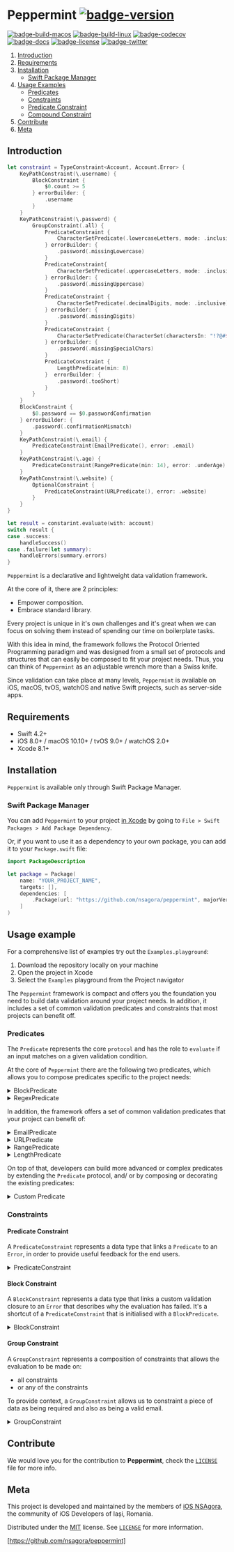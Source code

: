 # Peppermint [![badge-version]][url-peppermint]

[![badge-build-macos]][url-peppermint]
[![badge-build-linux]][url-peppermint]
[![badge-codecov]][url-codecov]
[![badge-docs]][url-peppermint-docs]
[![badge-license]][url-license]
[![badge-twitter]][url-twitter]

1. [Introduction](#introduction)
2. [Requirements](#requirements)
3. [Installation](#installation)
   - [Swift Package Manager](#swift-package-manager)
4. [Usage Examples](#usage-examples)
   - [Predicates](#predicates)
   - [Constraints](#constraints)
   - [Predicate Constraint](#predicate-constraint)
   - [Compound Constraint](#compound-constraint)
5. [Contribute](#contribute)
6. [Meta](#meta)

## Introduction

```swift
let constraint = TypeConstraint<Account, Account.Error> {
    KeyPathConstraint(\.username) {
        BlockConstraint {
            $0.count >= 5
        } errorBuilder: {
            .username
        }
    }
    KeyPathConstraint(\.password) {
        GroupConstraint(.all) {
            PredicateConstraint {
                CharacterSetPredicate(.lowercaseLetters, mode: .inclusive)
            } errorBuilder: {
                .password(.missingLowercase)
            }
            PredicateConstraint{
                CharacterSetPredicate(.uppercaseLetters, mode: .inclusive)
            } errorBuilder: {
                .password(.missingUppercase)
            }
            PredicateConstraint {
                CharacterSetPredicate(.decimalDigits, mode: .inclusive)
            } errorBuilder: {
                .password(.missingDigits)
            }
            PredicateConstraint {
                CharacterSetPredicate(CharacterSet(charactersIn: "!?@#$%^&*()|\\/<>,.~`_+-="), mode: .inclusive)
            } errorBuilder: {
                .password(.missingSpecialChars)
            }
            PredicateConstraint {
                LengthPredicate(min: 8)
            }  errorBuilder: {
                .password(.tooShort)
            }
        }
    }
    BlockConstraint {
        $0.password == $0.passwordConfirmation
    } errorBuilder: {
        .password(.confirmationMismatch)
    }
    KeyPathConstraint(\.email) {
        PredicateConstraint(EmailPredicate(), error: .email)
    }
    KeyPathConstraint(\.age) {
        PredicateConstraint(RangePredicate(min: 14), error: .underAge)
    }
    KeyPathConstraint(\.website) {
        OptionalConstraint {
            PredicateConstraint(URLPredicate(), error: .website)
        }
    }
}

let result = constarint.evaluate(with: account)
switch result {
case .success:
    handleSuccess()
case .failure(let summary):
    handleErrors(summary.errors)
}

```
 
`Peppermint` is a declarative and lightweight data validation framework.

At the core of it, there are 2 principles:

- Empower composition.
- Embrace standard library.

Every project is unique in it's own challenges and it's great when we can focus on solving them instead of spending our time on boilerplate tasks.

With this idea in mind, the framework follows the Protocol Oriented Programming paradigm and was designed from a small set of protocols and structures that can easily be composed to fit your project needs. Thus, you can think of `Peppermint` as an adjustable wrench more than a Swiss knife.

Since validation can take place at many levels, `Peppermint` is available on iOS, macOS, tvOS, watchOS and native Swift projects, such as server-side apps.

## Requirements

- Swift 4.2+
- iOS 8.0+ / macOS 10.10+ / tvOS 9.0+ / watchOS 2.0+
- Xcode 8.1+

## Installation

`Peppermint` is available only through Swift Package Manager.

### Swift Package Manager

You can add `Peppermint` to your project [in Xcode][url-swift-package-manager] by going to  `File > Swift Packages > Add Package Dependency`.

Or, if you want to use it as a dependency to your own package, you can add it to your `Package.swift` file:

```swift
import PackageDescription

let package = Package(
    name: "YOUR_PROJECT_NAME",
    targets: [],
    dependencies: [
        .Package(url: "https://github.com/nsagora/peppermint", majorVersion: 1),
    ]
)
```

## Usage example

For a comprehensive list of examples try out the `Examples.playground`:

1. Download the repository locally on your machine
2. Open the project in Xcode
4. Select the `Examples` playground from the Project navigator

The `Peppermint` framework is compact and offers you the foundation you need to build data validation around your project needs. In addition, it includes a set of common validation predicates and constraints that most projects can benefit off.

### Predicates

The `Predicate` represents the core `protocol` and has the role to `evaluate` if an input matches on a given validation condition.

At the core of `Peppermint` there are the following two predicates, which allows you to compose predicates specific to the project needs:

<details>
<summary>BlockPredicate</summary>

```swift
let predicate = BlockPredicate<String> { $0.characters.count > 2 }
predicate.evaluate(with: "a") // returns false
predicate.evaluate(with: "abc") // returns true
```
</details>

<details>
<summary>RegexPredicate</summary>

```swift
let predicate = RegexPredicate(expression: "^[a-z]$")
predicate.evaluate(with: "a") // returns true
predicate.evaluate(with: "5") // returns false
predicate.evaluate(with: "ab") // returns false
```
</details>

In addition, the framework offers a set of common validation predicates that your project can benefit of:

<details>
<summary>EmailPredicate</summary>

```swift
let predicate = EmailPredicate()
predicate.evaluate(with: "hello@") // returns false
predicate.evaluate(with: "hello@nsagora.com") // returns true
predicate.evaluate(with: "héllo@nsagora.com") // returns true
```
</details>

<details>
<summary>URLPredicate</summary>

```swift
let predicate = URLPredicate()
predicate.evaluate(with: "http://www.url.com") // returns true
predicate.evaluate(with: "http:\\www.url.com") // returns false
```
</details>

<details>
<summary>RangePredicate</summary>

```swift
let predicate = let range = RangePredicate(10...20)
predicate.evaluate(with: 15) // returns true
predicate.evaluate(with: 21) // returns false
```
</details>

<details>
<summary>LengthPredicate</summary>

```swift
let predicate = let range = LengthPredicate<String>(min: 5)
predicate.evaluate(with: "abcde")   // returns true
predicate.evaluate(with: "abcd")    // returns false
```
</details>

On top of that, developers can build more advanced or complex predicates by extending the `Predicate` protocol, and/ or by composing or decorating the existing predicates:

<details>
<summary>Custom Predicate</summary>

```swift
public struct CustomPredicate: Predicate {

    public typealias InputType = String

    private let custom: String

    public init(custom: String) {
        self.custom = custom
    }

    public func evaluate(with input: String) -> Bool {
        return input == custom
    }
}

let predicate = CustomPredicate(custom: "alphabet")
predicate.evaluate(with: "alp") // returns false
predicate.evaluate(with: "alpha") // returns false
predicate.evaluate(with: "alphabet") // returns true
```

</details>

### Constraints

#### Predicate Constraint

A `PredicateConstraint` represents a data type that links a `Predicate` to an `Error`, in order to provide useful feedback for the end users.

<details>
<summary>PredicateConstraint</summary>

```swift
let predicate = BlockPredicate<String> { $0 == "Mr. Goodbytes" }
let constraint = PredicateConstraint<String, MyError>(predicate: predicate, error: .magicWord)

let result = constraint.evaluate(with: "please")
switch result {
case .valid:
    print("access granted...")
case .invalid(let summary):
    print("Ah Ah Ah! You didn't say the magic word!")
}  // prints "Ah Ah Ah! You didn't say the magic word!"
```

```swift
enum MyError: Error {
    case magicWord
}
```

</details>

#### Block Constraint

A `BlockConstraint` represents a data type that links a custom validation closure to an `Error` that describes why the evaluation has failed. It's a shortcut of a `PredicateConstraint` that is initialised with a `BlockPredicate`.

<details>
<summary>BlockConstraint</summary>

```swift
let constraint = BlockConstraint<Int, MyError> {
    $0 % 2 == 0
} errorBuilder: {
    .magicNumber
}

let anyConstraint = AnyConstraint(constraint)
anyConstraint.evaluate(with: 3)
```

```swift
enum Failure: MyError {
    case magicNumber
}
```

</details>

#### Group Constraint

A `GroupConstraint` represents a composition of constraints that allows the evaluation to be made on:

- all constraints
- or any of the constraints

To provide context, a `GroupConstraint` allows us to constraint a piece of data as being required and also as being a valid email.

<details>
<summary>GroupConstraint</summary

An example of a  registration form, whereby users are prompted to enter a strong _password_. This process typically entails some form of validation, but the logic itself is often unstructured and spread out through a view controller.

`Peppermint` seeks instead to consolidate, standardise, and make explicit the logic that is being used to validate user input. To this end, the below example demonstrates construction of a full `GroupConstraint` object that can be used to enforce requirements on the user's password data:

```swift
var passwordConstraint = GroupConstraint<String, Form.Password>(.all) {
    PredicateConstraint {
        CharacterSetPredicate(.lowercaseLetters, mode: .loose)
    } errorBuilder: {
        .missingLowercase
    }
    PredicateConstraint{
        CharacterSetPredicate(.uppercaseLetters, mode: .loose)
    } errorBuilder: {
        .missingUppercase
    }
    PredicateConstraint {
        CharacterSetPredicate(.decimalDigits, mode: .loose)
    } errorBuilder: {
        .missingDigits
    }
    PredicateConstraint {
        CharacterSetPredicate(CharacterSet(charactersIn: "!?@#$%^&*()|\\/<>,.~`_+-="), mode: .loose)
    } errorBuilder: {
        .missingSpecialChars
    }
    PredicateConstraint {
        LengthPredicate(min: 8)
    }  errorBuilder: {
        .minLength(8)
    }
}

let password = "3nGuard!"
let result = passwordConstraint.evaluate(with: password)

switch result {
case .success:
    print("Wow, that's a 💪 password!")
case .failure(let summary):
    print(summary.errors.map({$0.localizedDescription}))
} // prints "Wow, that's a 💪 password!"
```

From above, we see that once we've constructed the `passwordConstraint`, we're simply calling `evaluate(with:)` to get our evaluation `Result`. This contains a `Summary` that can be handled as we please.

</details>

## Contribute

We would love you for the contribution to **Peppermint**, check the [`LICENSE`][url-license-file] file for more info.

## Meta

This project is developed and maintained by the members of [iOS NSAgora][url-twitter], the community of iOS Developers of Iași, Romania.

Distributed under the [MIT][url-license] license. See [`LICENSE`][url-license-file] for more information.

[https://github.com/nsagora/peppermint]

[url-peppermint]: https://github.com/nsagora/peppermint
[url-peppermint-docs]: https://nsagora.github.io/peppermint/
[url-swift-package-manager]: https://developer.apple.com/documentation/xcode/adding_package_dependencies_to_your_app
[url-license]: http://choosealicense.com/licenses/mit/
[url-license-file]: https://github.com/nsagora/peppermint/blob/master/LICENSE
[url-twitter]: https://twitter.com/nsagora
[url-codecov]: https://codecov.io/gh/nsagora/peppermint
[badge-license]: https://img.shields.io/badge/license-MIT-blue.svg?style=flat
[badge-twitter]: https://img.shields.io/badge/twitter-%40nsgaora-blue.svg?style=flat
[badge-build-macos]: https://github.com/nsagora/peppermint/actions/workflows/build-macos.yml/badge.svg
[badge-build-linux]: https://github.com/nsagora/peppermint/actions/workflows/build-linux.yml/badge.svg
[badge-codecov]: https://codecov.io/gh/nsagora/peppermint/branch/develop/graph/badge.svg
[badge-version]: https://img.shields.io/badge/version-0.8-blue.svg?style=flat
[badge-docs]: https://img.shields.io/badge/docs-95%25-brightgreen.svg?style=flat
